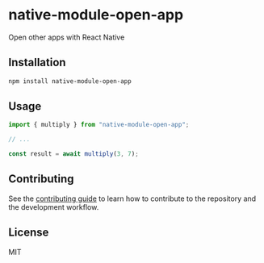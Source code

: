# native-module-open-app

Open other apps with React Native

## Installation

```sh
npm install native-module-open-app
```

## Usage

```js
import { multiply } from "native-module-open-app";

// ...

const result = await multiply(3, 7);
```

## Contributing

See the [contributing guide](CONTRIBUTING.md) to learn how to contribute to the repository and the development workflow.

## License

MIT
